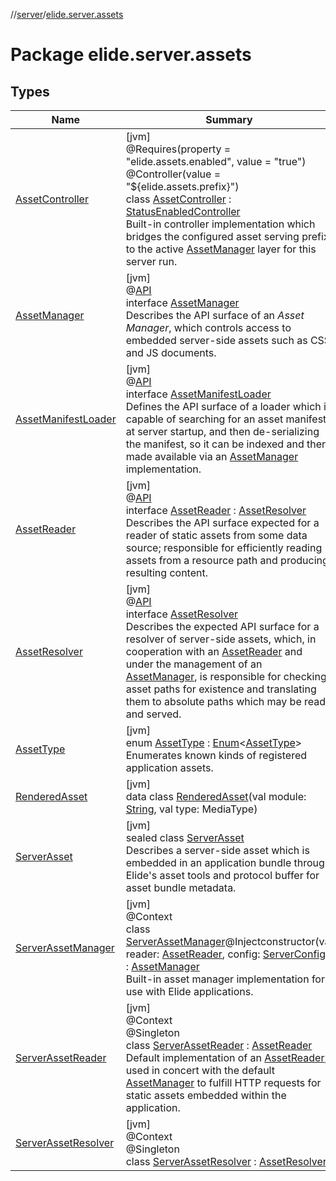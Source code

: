 //[server](../../index.md)/[elide.server.assets](index.md)

# Package elide.server.assets

## Types

| Name | Summary |
|---|---|
| [AssetController](-asset-controller/index.md) | [jvm]<br>@Requires(property = &quot;elide.assets.enabled&quot;, value = &quot;true&quot;)<br>@Controller(value = &quot;${elide.assets.prefix}&quot;)<br>class [AssetController](-asset-controller/index.md) : [StatusEnabledController](../elide.server.controller/-status-enabled-controller/index.md)<br>Built-in controller implementation which bridges the configured asset serving prefix to the active [AssetManager](-asset-manager/index.md) layer for this server run. |
| [AssetManager](-asset-manager/index.md) | [jvm]<br>@[API](../../../../packages/base/base/elide.annotations/-a-p-i/index.md)<br>interface [AssetManager](-asset-manager/index.md)<br>Describes the API surface of an *Asset Manager*, which controls access to embedded server-side assets such as CSS and JS documents. |
| [AssetManifestLoader](-asset-manifest-loader/index.md) | [jvm]<br>@[API](../../../../packages/base/base/elide.annotations/-a-p-i/index.md)<br>interface [AssetManifestLoader](-asset-manifest-loader/index.md)<br>Defines the API surface of a loader which is capable of searching for an asset manifest at server startup, and then de-serializing the manifest, so it can be indexed and then made available via an [AssetManager](-asset-manager/index.md) implementation. |
| [AssetReader](-asset-reader/index.md) | [jvm]<br>@[API](../../../../packages/base/base/elide.annotations/-a-p-i/index.md)<br>interface [AssetReader](-asset-reader/index.md) : [AssetResolver](-asset-resolver/index.md)<br>Describes the API surface expected for a reader of static assets from some data source; responsible for efficiently reading assets from a resource path and producing resulting content. |
| [AssetResolver](-asset-resolver/index.md) | [jvm]<br>@[API](../../../../packages/base/base/elide.annotations/-a-p-i/index.md)<br>interface [AssetResolver](-asset-resolver/index.md)<br>Describes the expected API surface for a resolver of server-side assets, which, in cooperation with an [AssetReader](-asset-reader/index.md) and under the management of an [AssetManager](-asset-manager/index.md), is responsible for checking asset paths for existence and translating them to absolute paths which may be read and served. |
| [AssetType](-asset-type/index.md) | [jvm]<br>enum [AssetType](-asset-type/index.md) : [Enum](https://kotlinlang.org/api/latest/jvm/stdlib/kotlin/-enum/index.html)&lt;[AssetType](-asset-type/index.md)&gt; <br>Enumerates known kinds of registered application assets. |
| [RenderedAsset](-rendered-asset/index.md) | [jvm]<br>data class [RenderedAsset](-rendered-asset/index.md)(val module: [String](https://kotlinlang.org/api/latest/jvm/stdlib/kotlin/-string/index.html), val type: MediaType) |
| [ServerAsset](-server-asset/index.md) | [jvm]<br>sealed class [ServerAsset](-server-asset/index.md)<br>Describes a server-side asset which is embedded in an application bundle through Elide's asset tools and protocol buffer for asset bundle metadata. |
| [ServerAssetManager](-server-asset-manager/index.md) | [jvm]<br>@Context<br>class [ServerAssetManager](-server-asset-manager/index.md)@Injectconstructor(val reader: [AssetReader](-asset-reader/index.md), config: [ServerConfig](../elide.server.cfg/-server-config/index.md)) : [AssetManager](-asset-manager/index.md)<br>Built-in asset manager implementation for use with Elide applications. |
| [ServerAssetReader](-server-asset-reader/index.md) | [jvm]<br>@Context<br>@Singleton<br>class [ServerAssetReader](-server-asset-reader/index.md) : [AssetReader](-asset-reader/index.md)<br>Default implementation of an [AssetReader](-asset-reader/index.md); used in concert with the default [AssetManager](-asset-manager/index.md) to fulfill HTTP requests for static assets embedded within the application. |
| [ServerAssetResolver](-server-asset-resolver/index.md) | [jvm]<br>@Context<br>@Singleton<br>class [ServerAssetResolver](-server-asset-resolver/index.md) : [AssetResolver](-asset-resolver/index.md) |
